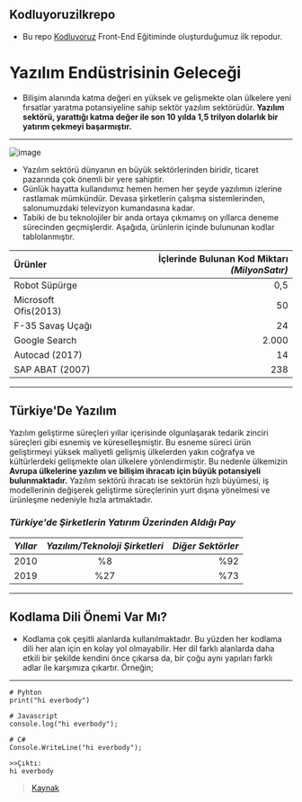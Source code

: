 
 ## Kodluyoruzilkrepo


- Bu repo [Kodluyoruz](https://www.kodluyoruz.org/) Front-End Eğitiminde oluşturduğumuz ilk repodur. 



# Yazılım Endüstrisinin Geleceği 
* Bilişim alanında katma değeri en yüksek ve gelişmekte olan ülkelere yeni fırsatlar yaratma potansiyeline sahip sektör yazılım sektörüdür. **Yazılım sektörü, yarattığı katma değer ile son 10 yılda 1,5 trilyon dolarlık bir 
yatırım çekmeyi başarmıştır.**

---

![image](https://fintechistanbul.org/wp-content/uploads/2022/03/gorsel-1-1024x843.png)
 * Yazılım sektörü dünyanın en büyük sektörlerinden biridir, ticaret pazarında çok önemli bir yere sahiptir.  
 * Günlük hayatta kullandıımız hemen hemen her şeyde yazılımın izlerine rastlamak mümkündür. Devasa şirketlerin çalışma sistemlerinden, salonumuzdaki televizyon kumandasına kadar.
 * Tabiki de bu teknolojiler bir anda ortaya çıkmamış on yıllarca deneme sürecinden geçmişlerdir. Aşağıda, ürünlerin içinde bulununan kodlar tablolanmıştır.



 | Ürünler | İçlerinde Bulunan Kod Miktarı *(MilyonSatır)*  |
 | :--- | ---: |
 | Robot Süpürge | 0,5 |
 | Microsoft Ofis(2013) | 50 |
 | F-35 Savaş Uçağı | 24 |
 | Google Search | 2.000 |
 | Autocad (2017) | 14 |
 | SAP ABAT (2007) | 238 |

 ---

 ## Türkiye'De Yazılım

  Yazılım geliştirme 
süreçleri yıllar içerisinde 
olgunlaşarak tedarik zinciri 
süreçleri gibi esnemiş 
ve küreselleşmiştir. Bu 
esneme süreci ürün 
geliştirmeyi yüksek maliyetli 
gelişmiş ülkelerden yakın 
coğrafya ve kültürlerdeki 
gelişmekte olan ülkelere 
yönlendirmiştir. Bu nedenle 
ülkemizin  
**Avrupa ülkelerine yazılım ve 
bilişim ihracatı için büyük 
potansiyeli bulunmaktadır.**
  Yazılım sektörü ihracatı ise sektörün 
hızlı büyümesi, iş modellerinin değişerek 
geliştirme süreçlerinin yurt dışına 
yönelmesi ve ürünleşme nedeniyle hızla 
artmaktadır.

### *Türkiye'de Şirketlerin Yatırım Üzerinden Aldığı Pay*

| *Yıllar* | ***Yazılım/Teknoloji Şirketleri*** | *Diğer Sektörler* |
| :--- | :---: | ---: |
| 2010 | %8 | %92 |
| 2019 | %27 | %73 |

___

## Kodlama Dili Önemi Var Mı?

* Kodlama çok çeşitli alanlarda kullanılmaktadır. Bu yüzden her kodlama dili her alan için en kolay yol olmayabilir. Her dil farklı alanlarda daha etkili bir şekilde kendini önce çıkarsa da, bir çoğu aynı yapıları farklı adlar ile karşımıza çıkartır. Örneğin;
---

```
# Pyhton
print("hi everbody")

# Javascript
console.log("hi everbody");

# C#
Console.WriteLine("hi everbody");

>>Çıktı:
hi everbody
```
> [Kaynak](https://tusiad.org/tr/yayinlar/raporlar/item/download/9542_a7e88172c603200ba9a01ddd99a33c5f)


 
